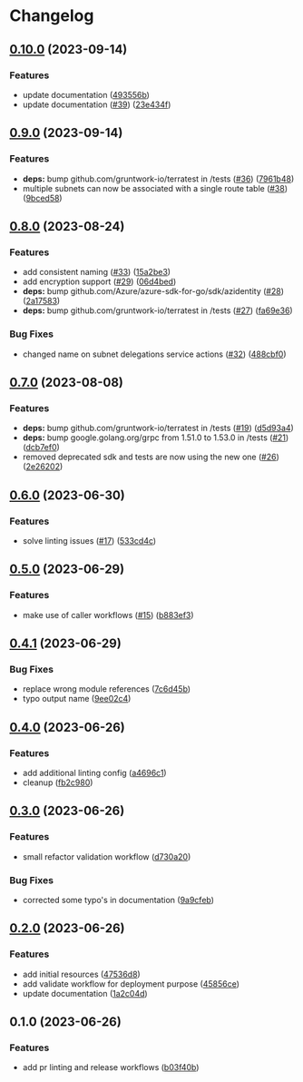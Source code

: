 # Changelog

## [0.10.0](https://github.com/CloudNationHQ/az-cn-module-tf-vnet/compare/v0.9.0...v0.10.0) (2023-09-14)


### Features

* update documentation ([493556b](https://github.com/CloudNationHQ/az-cn-module-tf-vnet/commit/493556b3778957f187be7c1c8337b48e87156fdb))
* update documentation ([#39](https://github.com/CloudNationHQ/az-cn-module-tf-vnet/issues/39)) ([23e434f](https://github.com/CloudNationHQ/az-cn-module-tf-vnet/commit/23e434fa4bbcf698fbe48e32394c21f281a7c16b))

## [0.9.0](https://github.com/CloudNationHQ/az-cn-module-tf-vnet/compare/v0.8.0...v0.9.0) (2023-09-14)


### Features

* **deps:** bump github.com/gruntwork-io/terratest in /tests ([#36](https://github.com/CloudNationHQ/az-cn-module-tf-vnet/issues/36)) ([7961b48](https://github.com/CloudNationHQ/az-cn-module-tf-vnet/commit/7961b4894b890a80fd1915714b96c21471683842))
* multiple subnets can now be associated with a single route table ([#38](https://github.com/CloudNationHQ/az-cn-module-tf-vnet/issues/38)) ([9bced58](https://github.com/CloudNationHQ/az-cn-module-tf-vnet/commit/9bced5827f9b82056ff6c4f942416a1618d9f475))

## [0.8.0](https://github.com/CloudNationHQ/az-cn-module-tf-vnet/compare/v0.7.0...v0.8.0) (2023-08-24)


### Features

* add consistent naming ([#33](https://github.com/CloudNationHQ/az-cn-module-tf-vnet/issues/33)) ([15a2be3](https://github.com/CloudNationHQ/az-cn-module-tf-vnet/commit/15a2be338e96d1b1492a89f6c879463e070f2a8c))
* add encryption support ([#29](https://github.com/CloudNationHQ/az-cn-module-tf-vnet/issues/29)) ([06d4bed](https://github.com/CloudNationHQ/az-cn-module-tf-vnet/commit/06d4bed2ffd80f84efe7ffcf7774502b0bcc957a))
* **deps:** bump github.com/Azure/azure-sdk-for-go/sdk/azidentity ([#28](https://github.com/CloudNationHQ/az-cn-module-tf-vnet/issues/28)) ([2a17583](https://github.com/CloudNationHQ/az-cn-module-tf-vnet/commit/2a17583015a7b88e6ea15941590a7021ed8af4d9))
* **deps:** bump github.com/gruntwork-io/terratest in /tests ([#27](https://github.com/CloudNationHQ/az-cn-module-tf-vnet/issues/27)) ([fa69e36](https://github.com/CloudNationHQ/az-cn-module-tf-vnet/commit/fa69e367709b0ecd7719ac45fd3e1393e210acd0))


### Bug Fixes

* changed name on subnet delegations service actions ([#32](https://github.com/CloudNationHQ/az-cn-module-tf-vnet/issues/32)) ([488cbf0](https://github.com/CloudNationHQ/az-cn-module-tf-vnet/commit/488cbf0e6f7012e124894c2c9484446c8f6cafed))

## [0.7.0](https://github.com/CloudNationHQ/az-cn-module-tf-vnet/compare/v0.6.0...v0.7.0) (2023-08-08)


### Features

* **deps:** bump github.com/gruntwork-io/terratest in /tests ([#19](https://github.com/CloudNationHQ/az-cn-module-tf-vnet/issues/19)) ([d5d93a4](https://github.com/CloudNationHQ/az-cn-module-tf-vnet/commit/d5d93a44694c3e68b7e7bb9aa22a6b14f50baf47))
* **deps:** bump google.golang.org/grpc from 1.51.0 to 1.53.0 in /tests ([#21](https://github.com/CloudNationHQ/az-cn-module-tf-vnet/issues/21)) ([dcb7ef0](https://github.com/CloudNationHQ/az-cn-module-tf-vnet/commit/dcb7ef0fc30858d5b70d50faa5b3ca9a91fad87b))
* removed deprecated sdk and tests are now using the new one ([#26](https://github.com/CloudNationHQ/az-cn-module-tf-vnet/issues/26)) ([2e26202](https://github.com/CloudNationHQ/az-cn-module-tf-vnet/commit/2e262027851828ed1c990923d20e2d23d4028437))

## [0.6.0](https://github.com/CloudNationHQ/az-cn-module-tf-vnet/compare/v0.5.0...v0.6.0) (2023-06-30)


### Features

* solve linting issues ([#17](https://github.com/CloudNationHQ/az-cn-module-tf-vnet/issues/17)) ([533cd4c](https://github.com/CloudNationHQ/az-cn-module-tf-vnet/commit/533cd4cbbaea5a4eca0c8391fe12a094b4861f63))

## [0.5.0](https://github.com/CloudNationHQ/az-cn-module-tf-vnet/compare/v0.4.1...v0.5.0) (2023-06-29)


### Features

* make use of caller workflows ([#15](https://github.com/CloudNationHQ/az-cn-module-tf-vnet/issues/15)) ([b883ef3](https://github.com/CloudNationHQ/az-cn-module-tf-vnet/commit/b883ef3cbdd072612d04f58bb5bafb9aa859a788))

## [0.4.1](https://github.com/CloudNationHQ/az-cn-module-tf-vnet/compare/v0.4.0...v0.4.1) (2023-06-29)


### Bug Fixes

* replace wrong module references ([7c6d45b](https://github.com/CloudNationHQ/az-cn-module-tf-vnet/commit/7c6d45b3840a5c4fda9b4d1b72aa4785f7e23362))
* typo output name ([9ee02c4](https://github.com/CloudNationHQ/az-cn-module-tf-vnet/commit/9ee02c46e064229b3816eba28062babaf5e7d8a6))

## [0.4.0](https://github.com/CloudNationHQ/az-module-tf-vnet/compare/v0.3.0...v0.4.0) (2023-06-26)


### Features

* add additional linting config ([a4696c1](https://github.com/CloudNationHQ/az-module-tf-vnet/commit/a4696c11e0ba19e9b08066ab33dc4927b1635785))
* cleanup ([fb2c980](https://github.com/CloudNationHQ/az-module-tf-vnet/commit/fb2c980fd6078fb3fbdf97e33b1d5b0d35469c03))

## [0.3.0](https://github.com/CloudNationHQ/az-module-tf-vnet/compare/v0.2.0...v0.3.0) (2023-06-26)


### Features

* small refactor validation workflow ([d730a20](https://github.com/CloudNationHQ/az-module-tf-vnet/commit/d730a204a5288740058b37b1cb55c343966aadb9))


### Bug Fixes

* corrected some typo's in documentation ([9a9cfeb](https://github.com/CloudNationHQ/az-module-tf-vnet/commit/9a9cfeb22b058c3c2716a11bf69cd200396f02d4))

## [0.2.0](https://github.com/CloudNationHQ/az-module-tf-vnet/compare/v0.1.0...v0.2.0) (2023-06-26)


### Features

* add initial resources ([47536d8](https://github.com/CloudNationHQ/az-module-tf-vnet/commit/47536d8351c2ad9a40fbd199ad5cfd97d14718bc))
* add validate workflow for deployment purpose ([45856ce](https://github.com/CloudNationHQ/az-module-tf-vnet/commit/45856ceca93f757774c8f50143db5456b98b6b3b))
* update documentation ([1a2c04d](https://github.com/CloudNationHQ/az-module-tf-vnet/commit/1a2c04ddd3b0f5e4b01654aa838f02bdc318688b))

## 0.1.0 (2023-06-26)


### Features

* add pr linting and release workflows ([b03f40b](https://github.com/CloudNationHQ/az-module-tf-vnet/commit/b03f40b81e54c8955ee5f29727740ac359dbc9c5))
